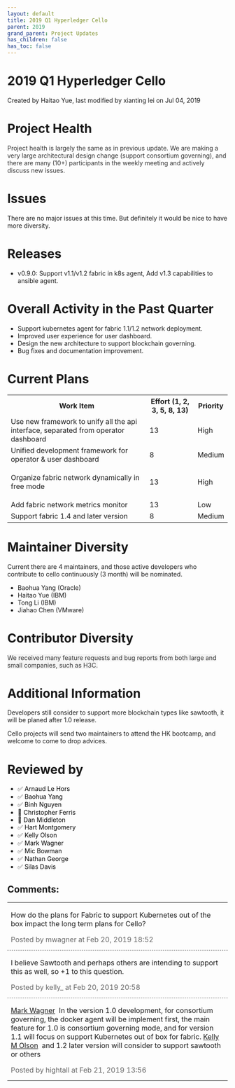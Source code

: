 ```yaml
---
layout: default
title: 2019 Q1 Hyperledger Cello
parent: 2019
grand_parent: Project Updates
has_children: false
has_toc: false
---
```


# 2019 Q1 Hyperledger Cello

Created by Haitao Yue, last modified by xianting lei on Jul 04, 2019

# Project Health

<span style="color: rgb(51,51,51);">Project health is largely the same
as in previous update. We are making a very large architectural design
change (support consortium governing), and there are many (10+)
participants in the weekly meeting and actively discuss new issues.</span>

# Issues

There are no major issues at this time. But definitely it would be nice
to have more diversity.

# Releases

-   v0.9.0: Support v1.1/v1.2 fabric in k8s agent, Add v1.3 capabilities
to ansible agent.

# Overall Activity in the Past Quarter

-   Support kubernetes agent for fabric 1.1/1.2 network deployment.
-   Improved user experience for user dashboard.
-   Design the new architecture to support blockchain governing.
-   Bug fixes and documentation improvement.

# Current Plans

<table class="confluenceTable">
<tbody>
<tr class="header">
<th class="confluenceTh">Work Item</th>
<th class="confluenceTh">Effort (1, 2, 3, 5, 8, 13)</th>
<th class="confluenceTh">Priority</th>
</tr>

<tr class="odd">
<td class="confluenceTd">Use new framework to unify all the api
interface, separated from operator dashboard</td>
<td class="confluenceTd">13</td>
<td class="confluenceTd">High</td>
</tr>
<tr class="even">
<td class="confluenceTd">Unified development framework for operator
&amp; user dashboard</td>
<td class="confluenceTd">8</td>
<td class="confluenceTd">Medium</td>
</tr>
<tr class="odd">
<td class="confluenceTd"><p>Organize fabric network dynamically in free
mode</p></td>
<td class="confluenceTd">13</td>
<td class="confluenceTd">High</td>
</tr>
<tr class="even">
<td class="confluenceTd">Add fabric network metrics monitor</td>
<td class="confluenceTd">13</td>
<td class="confluenceTd">Low</td>
</tr>
<tr class="odd">
<td class="confluenceTd">Support fabric 1.4 and later version</td>
<td class="confluenceTd">8</td>
<td class="confluenceTd">Medium</td>
</tr>
</tbody>
</table>

# Maintainer Diversity

Current there are 4 maintainers, and those active developers who
contribute to cello continuously (3 month) will be nominated.

-   Baohua Yang (Oracle)
-   Haitao Yue (IBM)
-   Tong Li (IBM)
-   Jiahao Chen (VMware)

# Contributor Diversity

<span style="color: rgb(51,51,51);"> <span style="background-color: rgb(245,245,245);">We received many feature
requests and bug reports from both large and small companies, such as
H3C. </span> </span>

# Additional Information

Developers still consider to support more blockchain types like
sawtooth, it will be planed after 1.0 release.

Cello projects will send two maintainers to attend the HK bootcamp, and
welcome to come to drop advices.

# Reviewed by
-   ✅ <span style="color: rgb(0,0,0);">Arnaud Le Hors </span>
-   ✅ <span style="color: rgb(0,0,0);"> <span style="color: rgb(0,0,0);">Baohua Yang </span> </span>
-   ✅ <span style="color: rgb(0,0,0);"> <span style="color: rgb(0,0,0);"> <span style="color: rgb(0,0,0);">Binh
Nguyen </span> </span> </span>
-   🔲 <span style="color: rgb(0,0,0);"> <span style="color: rgb(0,0,0);"> <span style="color: rgb(0,0,0);">Christopher Ferris </span> </span></span>
-   🔲 <span style="color: rgb(0,0,0);"> <span style="color: rgb(0,0,0);"> <span style="color: rgb(0,0,0);"> <span style="color: rgb(0,0,0);">Dan Middleton </span> </span> </span></span>
-   ✅ <span style="color: rgb(0,0,0);"> <span style="color: rgb(0,0,0);"> <span style="color: rgb(0,0,0);"> <span style="color: rgb(0,0,0);"> <span style="color: rgb(0,0,0);">Hart
Montgomery </span> </span> </span> </span> </span>
-   ✅ <span style="color: rgb(0,0,0);"> <span style="color: rgb(0,0,0);"> <span style="color: rgb(0,0,0);"> <span style="color: rgb(0,0,0);"> <span style="color: rgb(0,0,0);"> <span style="color: rgb(0,0,0);">Kelly Olson </span> </span> </span></span> </span> </span>
-   ✅ <span style="color: rgb(0,0,0);"> <span style="color: rgb(0,0,0);"> <span style="color: rgb(0,0,0);"> <span style="color: rgb(0,0,0);"> <span style="color: rgb(0,0,0);"> <span style="color: rgb(0,0,0);"> <span style="color: rgb(0,0,0);">Mark
Wagner </span> </span> </span> </span> </span> </span> </span>
-   ✅ <span style="color: rgb(0,0,0);"> <span style="color: rgb(0,0,0);"> <span style="color: rgb(0,0,0);"> <span style="color: rgb(0,0,0);"> <span style="color: rgb(0,0,0);"> <span style="color: rgb(0,0,0);"> <span style="color: rgb(0,0,0);"> <span style="color: rgb(0,0,0);">Mic Bowman </span> </span> </span></span> </span> </span> </span> </span>
-   ✅ <span style="color: rgb(0,0,0);"> <span style="color: rgb(0,0,0);"> <span style="color: rgb(0,0,0);"> <span style="color: rgb(0,0,0);"> <span style="color: rgb(0,0,0);"> <span style="color: rgb(0,0,0);"> <span style="color: rgb(0,0,0);"> <span style="color: rgb(0,0,0);">Nathan George </span> </span> </span></span> </span> </span> </span> </span>
-   ✅ <span style="color: rgb(0,0,0);"> <span style="color: rgb(0,0,0);"> <span style="color: rgb(0,0,0);"> <span style="color: rgb(0,0,0);"> <span style="color: rgb(0,0,0);"> <span style="color: rgb(0,0,0);"> <span style="color: rgb(0,0,0);"> <span style="color: rgb(0,0,0);">Silas Davis </span> </span> </span></span> </span> </span> </span> </span>



## Comments:

<table data-border="0" width="100%">
<colgroup>
<col style="width: 100%" />
</colgroup>
<tbody>
<tr class="odd">
<td><span id="comment-6424899"></span>
<p>How do the plans for Fabric to support Kubernetes out of the box
impact the long term plans for Cello?</p>
<div class="smallfont" data-align="left" style="color: #666666; width: 98%; margin-bottom: 10px;">
 Posted by mwagner at Feb 20, 2019 18:52 </div ></td>
</tr>
<tr class="even">
<td style="border-top: 1px dashed #666666"><span id="comment-6424917"></span>
<p>I believe Sawtooth and perhaps others are intending to support this
as well, so +1 to this question.</p>
<div class="smallfont" data-align="left" style="color: #666666; width: 98%; margin-bottom: 10px;">
Posted by kelly_ at Feb
20, 2019 20:58 </div ></td>
</tr>
<tr class="odd">
<td style="border-top: 1px dashed #666666"><span id="comment-6425032"></span>
<p><a href="https://wiki.hyperledger.org/display/~mwagner" class="confluence-userlink user-mention" data-username="mwagner" data-linked-resource-id="5505170" data-linked-resource-version="1" data-linked-resource-type="userinfo" data-base-url="https://wiki.hyperledger.org">Mark Wagner</a>  In the
version 1.0 development, for consortium governing, the docker agent will
be implement first, the main feature for 1.0 is consortium governing
mode, and for version 1.1 will focus on support Kubernetes out of box
for fabric. <a href="https://wiki.hyperledger.org/display/~kelly_" class="confluence-userlink user-mention" data-username="kelly_" data-linked-resource-id="2393195" data-linked-resource-version="1" data-linked-resource-type="userinfo" data-base-url="https://wiki.hyperledger.org">Kelly M Olson</a>  and 1.2
later version will consider to support sawtooth or others</p>
<div class="smallfont" data-align="left" style="color: #666666; width: 98%; margin-bottom: 10px;">
Posted by hightall at Feb 21, 2019 13:56 </div ></td>
</tr>
</tbody>
</table>




